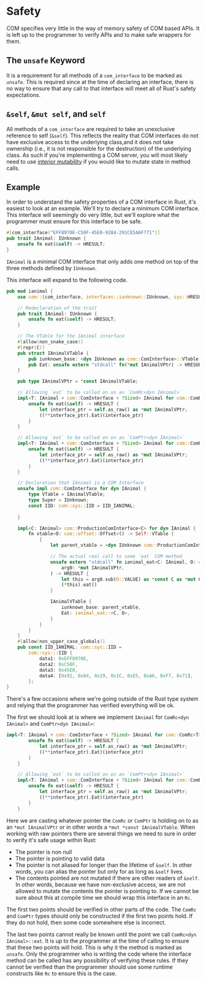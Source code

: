 # Safety

COM specifies very little in the way of memory safety of COM based APIs. It is left up to
 the programmer to verify APIs and to make safe wrappers for them.

## The `unsafe` Keyword

It is a requirement for all methods of a `com_interface` to be marked as `unsafe`. This is required since at the time of declaring an interface, there is no way to ensure that any call to that interface will meet all of Rust's safety expectations. 

## `&self`, `&mut self`, and `self`

All methods of a `com_interface` are required to take an unexclusive reference to self 
(`&self`). This reflects the reality that COM interfaces do not have exclusive access to 
the underlying class,and it does not take ownership (i.e., it is not responsible for the 
destruction) of the underlying class. As such if you're implementing a COM server, you 
will most likely need to use [interior mutability](https://doc.rust-lang.org/book/ch15-05-interior-mutability.html) 
if you would like to mutate state in method calls.

## Example

In order to understand the safety properties of a COM interface in Rust, it's easiest to 
look at an example. We'll try to declare a minimum COM interface. This interface will 
seemingly do very little, but we'll explore what the programmer must ensure for this
interface to be safe.

```rust
#[com_interface("EFF8970E-C50F-45E0-9284-291CE5A6F771")]
pub trait IAnimal: IUnknown {
    unsafe fn eat(&self) -> HRESULT;
}
```

`IAnimal` is a minimal COM interface that only adds one method on top of the three methods 
defined by `IUnknown`.

This interface will expand to the following code.

```rust 
pub mod ianimal {
    use com::{com_interface, interfaces::iunknown::IUnknown, sys::HRESULT};

    // Redeclaration of the trait
    pub trait IAnimal: IUnknown {
        unsafe fn eat(&self) -> HRESULT;
    }

    // The VTable for the IAnimal interface
    #[allow(non_snake_case)]
    #[repr(C)]
    pub struct IAnimalVTable {
        pub iunknown_base: <dyn IUnknown as com::ComInterface>::VTable,
        pub Eat: unsafe extern "stdcall" fn(*mut IAnimalVPtr) -> HRESULT,
    }

    pub type IAnimalVPtr = *const IAnimalVTable;

    // Allowing `eat` to be called on on an `ComRc<dyn IAnimal>`
    impl<T: IAnimal + com::ComInterface + ?Sized> IAnimal for com::ComRc<T> {
        unsafe fn eat(&self) -> HRESULT {
            let interface_ptr = self.as_raw() as *mut IAnimalVPtr;
            ((**interface_ptr).Eat)(interface_ptr)
        }
    }

    // Allowing `eat` to be called on on an `ComPtr<dyn IAnimal>`
    impl<T: IAnimal + com::ComInterface + ?Sized> IAnimal for com::ComPtr<T> {
        unsafe fn eat(&self) -> HRESULT {
            let interface_ptr = self.as_raw() as *mut IAnimalVPtr;
            ((**interface_ptr).Eat)(interface_ptr)
        }
    }

    // Declaration that IAnimal is a COM Interface
    unsafe impl com::ComInterface for dyn IAnimal {
        type VTable = IAnimalVTable;
        type Super = IUnknown;
        const IID: com::sys::IID = IID_IANIMAL;
        
    }

    impl<C: IAnimal> com::ProductionComInterface<C> for dyn IAnimal {
        fn vtable<O: com::offset::Offset>() -> Self::VTable {
            {
                let parent_vtable = <dyn IUnknown com::ProductionComInterface<C>>::vtable::<O>();

                // The actual real call to some `eat` COM method
                unsafe extern "stdcall" fn ianimal_eat<C: IAnimal, O: com::offset::Offset>(
                    arg0: *mut IAnimalVPtr,
                ) -> HRESULT {
                    let this = arg0.sub(O::VALUE) as *const C as *mut C;
                    (*this).eat()
                }

                IAnimalVTable {
                    iunknown_base: parent_vtable,
                    Eat: ianimal_eat::<C, O>,
                }
            }
        }
    }
    #[allow(non_upper_case_globals)]
    pub const IID_IANIMAL: com::sys::IID =
        com::sys:::IID {
            data1: 0xEFF8970E,
            data2: 0xC50F,
            data3: 0x45E0,
            data4: [0x92, 0x84, 0x29, 0x1C, 0xE5, 0xA6, 0xF7, 0x71],
        };
}
```


There's a few occasions where we're going outside of the Rust type system and relying that the 
programmer has verified everything will be ok. 

The first we should look at is where we implement `IAnimal` for `ComRc<dyn IAnimal>` and `ComPtr<dyn IAnimal>`:

```rust
impl<T: IAnimal + com::ComInterface + ?Sized> IAnimal for com::ComRc<T> {
        unsafe fn eat(&self) -> HRESULT {
            let interface_ptr = self.as_raw() as *mut IAnimalVPtr;
            ((**interface_ptr).Eat)(interface_ptr)
        }
    }

    // Allowing `eat` to be called on on an `ComPtr<dyn IAnimal>`
    impl<T: IAnimal + com::ComInterface + ?Sized> IAnimal for com::ComPtr<T> {
        unsafe fn eat(&self) -> HRESULT {
            let interface_ptr = self.as_raw() as *mut IAnimalVPtr;
            ((**interface_ptr).Eat)(interface_ptr)
        }
    }
```

Here we are casting whatever pointer the `ComRc` or `ComPtr` is holding on to
as an `*mut IAnimalVPtr` or in other words a `*mut *const IAnimalVTable`. When working 
with raw pointers there are several things we need to sure in order to verify it's safe usage
within Rust:
* The pointer is non null
* The pointer is pointing to valid data
* The pointer is not aliased for longer than the lifetime of `&self`. In other words, you can alias
the pointer but only for as long as `&self` lives. 
* The contents pointed are not mutated if there are other readers of `&self`. In other words, because we have non-exclusive access, we are not allowed to mutate the contents the pointer is pointing to. If we cannot be sure about this at compile time we should wrap this interface in an `Rc`.

The first two points should be verified in other parts of the code. The `ComRc` and `ComPtr` 
types should only be constructed if the first two points hold. If they do not hold, then some code 
somewhere else is incorrect.

The last two points cannot really be known until the point we call `ComRc<dyn IAnimal>::eat`. It 
is up to the programmer at the time of calling to ensure that these two points will hold. This is why
it the method is marked as `unsafe`. Only the programmer who is writing the code where the interface method
can be called has any possibility of verifying these rules. If they cannot be verified than the programmer
should use some runtime constructs like `Rc` to ensure this is the case. 